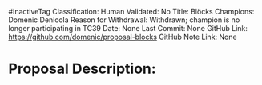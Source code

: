 #InactiveTag
Classification:
Human Validated: No
Title: Blöcks
Champions: Domenic Denicola
Reason for Withdrawal: Withdrawn; champion is no longer participating in TC39
Date: None
Last Commit: None
GitHub Link: https://github.com/domenic/proposal-blocks
GitHub Note Link: None

# Proposal Description:
